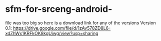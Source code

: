 # sfm-for-srceng-android-
file was too big so here is a download link for any of the versions
Version 0.1: https://drive.google.com/file/d/1zAv578ZD8L6-xdZhWx1KRFkOK8kgUiwg/view?usp=sharing
